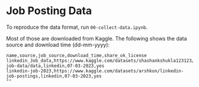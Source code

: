# Job Posting Data

To reproduce the data format, run `00-collect-data.ipynb`.

Most of those are downloaded from Kaggle. The following shows the data source and download time (dd-mm-yyyy):

```
name,source,job_source,download_time,share_ok_license
linkedin_Job_data,https://www.kaggle.com/datasets/shashankshukla123123/linkedin-job-data/data,linkedin,07-03-2023,yes
linkedin-job-2023,https://www.kaggle.com/datasets/arshkon/linkedin-job-postings,linkedin,07-03-2023,yes
""
```

